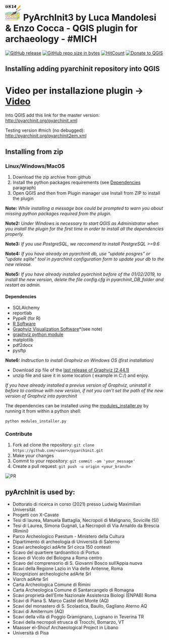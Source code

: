 # ![](icon.png) PyArchInit3 by Luca Mandolesi & Enzo Cocca - QGIS plugin for archaeology - #MICH
[![GitHub release](https://img.shields.io/github/release/pyarchinit/pyarchinit.svg?style=flat-square)](https://github.com/pyarchinit/pyarchinit)
[![GitHub repo size in bytes](https://img.shields.io/github/repo-size/pyarchinit/pyarchinit.svg?style=flat-square)](https://github.com/pyarchinit/pyarchinit)
[![HitCount](http://hits.dwyl.io/pyarchinit/pyarchinit.svg)](http://hits.dwyl.io/pyarchinit/pyarchinit)
[![Donate to QGIS](https://img.shields.io/badge/donate%20to-QGIS-green.svg?style=flat-square)](http://qgis.org/en/site/getinvolved/donations.html)

## Installing adding pyarchinit repository into QGIS

# Video per installazione plugin -> [Video](https://www.adarteinfo.it/archivio/pyarchinit-download/install.gif)

Into QGIS add this link for the master version:
http://pyarchinit.org/pyarchinit.xml

Testing version #mich (no debugged):
http://pyarchinit.org/pyarchinit2em.xml


## Installing from zip

### Linux/Windows/MacOS
1. Download the zip archive from github
2. Install the python packages requirements (see [Dependencies](#dependencies) paragraph)
3. Open QGIS and then from Plugin manager use Install from ZIP to install the plugin

**Note:** _While installing a message box could be prompted to warn you about missing python packages required from the plugin._

**Note2:** _Under Windows is necessary to start QGIS as Administrator when you install the plugin for the first time in order to install all the dependencies properly._

**Note3:** _If you use PostgreSQL, we raccomend to install PostgreSQL >=9.6_

**Note4:** _If you have already an pyarchinit db, use "update posgres" or "update sqlite" tool in pyarchinit configuration  form to update  your db to the new release._

**Note5:** _If you have already installed pyarchinit before of the 01/02/2019, to install the new version, delete the file config.cfg in pyarchinit_DB_folder and restart as admin._

#### Dependencies
* SQLAlchemy
* reportlab
* PypeR (for R)
* [R Software](https://www.r-project.org/)
* [Graphviz Visualization Software](https://www.graphviz.org/)*(see note)
* [graphviz python module](https://github.com/xflr6/graphviz)
* matplotlib
* pdf2docx
* pysftp

**Note6:** _Indtruction to install Graphviz on Windows OS (first installation)_
- Download zip file of the [last release of Graphviz (2.44.1)](https://www2.graphviz.org/Packages/stable/windows/10/msbuild/Release/Win32/graphviz-2.44.1-win32.zip)
- unzip file and save it in some location ( example in C:/) and enjoy.

_If you have already installed a previus version of Graphviz, uninstall it before to continue with new version, if not you can't set the path of the new version of Graphviz into pyarchinit_

The dependencies can be installed using the [modules_installer.py](/scripts/modules_installer.py) by running it from within a python shell:

```python modules_installer.py```

### Contribute
1. Fork ad clone the repository: ```git clone https://github.com/<user>/pyarchinit.git```
2. Make your changes
3. Commit to your repository: ```git commit -am 'your_message'```
4. Create a pull request: ```git push -u origin <your_branch>```

![PR](https://services.github.com/on-demand/images/gifs/github-cli/push-and-pull.gif)

## pyArchInit is used by:

* Dottorato di ricerca in corso (2021) presso Ludwig Maximilian Universität
* Progetti con X-Cavate
* Tesi di laurea, Manuela Battaglia, Necropoli di Malignano, Sovicille (SI)
* Tesi di Laurea, Simona Gugnali, La Necropoli di Via Arnaldo da Brescia (Rimini)
* Parco Archeologico Paestum - Ministero della Cultura
* Dipartimento di archeologia di Università di Salerno
* Scavi archeologici adArte Srl circa 150 contesti
* Scavo del quartiere tardoanitico di Portus
* Scavo di Vicolo del Bologna a Roma centro
* Scavo del comprensorio di S. Giovanni Bosco sull’Appia nuova
* Scavi della Regione Lazio in Via delle Antenne, Roma
* Ricognizioni archeologiche adArte Srl 
* Viarch adArte Srl
* Carta Archeologica Comune di Rimini
* Carta Archeologica Comune di Santarcangelo di Romagna
* Scavi proprietà dell’Ente Nazionale Assistenza Biologi (ENPAB) Roma
* Scavi di Piana S. Marco Castel del Monte (AQ)
* Scavi del monastero di S. Scolastica, Baullo, Gagliano Aterno AQ
* Scavi di Amiternum (AQ)
* Scavi della villa di Poggio Gramignano, Lugnano in Teverina TR
* Scavi della necropoli etrusca di Trocchi, Bomarzo, VT
* Maasser el-Shouf Archaeological Project in Libano
* Università di Pisa
